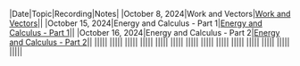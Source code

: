 |Date|Topic|Recording|Notes|
|October 8, 2024|Work and Vectors|[Work and Vectors](https://drive.google.com/file/d/1-8zKNiXHvrya8l0md8a5Jjv44IoHqLog/view?usp=drive_link)||
|October 15, 2024|Energy and Calculus - Part 1|[Energy and Calculus - Part 1](https://drive.google.com/file/d/1-R3lhHe3Kiur292NpIE3iA5nAbnlcdsT/view?usp=drive_link)||
|October 16, 2024|Energy and Calculus - Part 2|[Energy and Calculus - Part 2](https://drive.google.com/file/d/1-nm2Gfz--YaIqtSDV9SqwMlMnqSrEf2_/view?usp=drive_link)||
|||||
|||||
|||||
|||||
|||||
|||||
|||||
|||||
|||||
|||||
|||||
|||||
|||||
|||||
